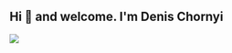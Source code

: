 ## Hi 👋 and welcome. I'm Denis Chornyi

![](https://media2.giphy.com/media/v1.Y2lkPTc5MGI3NjExOXd0MmJoOTkwZHE4cGFjbzY4bGVzcGYyejlkcXZ1ZjdneDc5cGozeSZlcD12MV9pbnRlcm5hbF9naWZfYnlfaWQmY3Q9Zw/KX5nwoDX97AtPvKBF6/giphy.webp)
<!--
**Denis-Chornyi/Denis-Chornyi** is a ✨ _special_ ✨ repository because its `README.md` (this file) appears on your GitHub profile.

Here are some ideas to get you started:

- 🔭 I’m currently working on ...
- 🌱 I’m currently learning ...
- 👯 I’m looking to collaborate on ...
- 🤔 I’m looking for help with ...
- 💬 Ask me about ...
- 📫 How to reach me: ...
- 😄 Pronouns: ...
- ⚡ Fun fact: ...
-->
